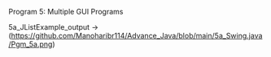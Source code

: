 

  Program 5: Multiple GUI Programs

  5a_JListExample_output ->(https://github.com/Manoharibr114/Advance_Java/blob/main/5a_Swing.java/Pgm_5a.png)
